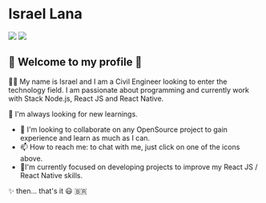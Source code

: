# Israel Lana

[![](https://camo.githubusercontent.com/3afedcc654790ea3ac9393cad48c2fc597ca44e5/68747470733a2f2f696d672e736869656c64732e696f2f62616467652f2d4c696e6b6564496e2d626c75653f7374796c653d666c61742d737175617265266c6f676f3d6c696e6b6564696e266c696e6b3d68747470733a2f2f7777772e6c696e6b6564696e2e636f6d2f696e2f6b68616c65646d6f68616d61646b68616c696c2f)](https://www.linkedin.com/in/israel-lana-0ab3a512a/) [![](https://camo.githubusercontent.com/96c7dfe89699f08be8e9e76ba1cc82ab642fc7a1/68747470733a2f2f696d672e736869656c64732e696f2f62616467652f2d456d61696c2d6332333230383f7374796c653d666c61742d737175617265266c6f676f3d476d61696c266c6f676f436f6c6f723d7768697465266c696e6b3d6d61696c746f3a6b68612e6c656430303240686f746d61696c2e636f6d)](mailto:israellana_@hotmail.com)

## 🚀 Welcome to my profile 🚀

👨‍🎓 My name is Israel and I am a Civil Engineer looking to enter the technology field. I am passionate about programming and currently work with Stack Node.js, React JS and React Native.

 📘 I'm always looking for new learnings. 

- 👯 I'm looking to collaborate on any OpenSource project to gain experience and learn as much as I can.
- 📫 How to reach me: to chat with me, just click on one of the icons above.
- 💪I'm currently focused on developing projects to improve my React JS / React Native skills.

✨ then... that's it 😃
:brazil:
